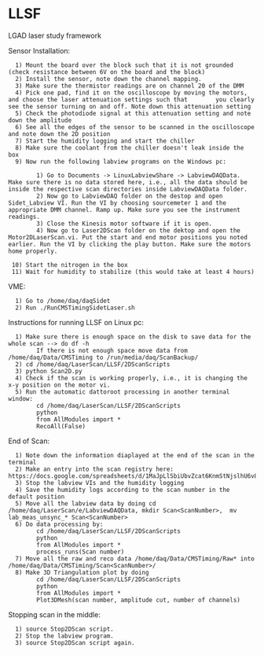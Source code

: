 # LLSF
LGAD laser study framework

Sensor Installation:

      1) Mount the board over the block such that it is not grounded (check resistance between 6V on the board and the block)
      2) Install the sensor, note down the channel mapping.
      3) Make sure the thermistor readings are on channel 20 of the DMM
      4) Pick one pad, find it on the oscilloscope by moving the motors, and choose the laser attenuation settings such that        you clearly see the sensor turning on and off. Note down this attenuation setting
      5) Check the photodiode signal at this attenuation setting and note down the amplitude
      6) See all the edges of the sensor to be scanned in the oscilloscope and note down the 2D position 
      7) Start the humidity logging and start the chiller
      8) Make sure the coolant from the chiller doesn't leak inside the box
      9) Now run the following labview programs on the Windows pc:

            1) Go to Documents -> LinuxLabviewShare -> LabviewDAQData. Make sure there is no data stored here, i.e., all the data should be inside the respective scan directories inside LabviewDAQData folder.
            2) Now go to LabviewDAQ folder on the destop and open Sidet_Labview VI. Run the VI by choosing sourcemeter 1 and the appropriate DMM channel. Ramp up. Make sure you see the instrument readings.
            3) Close the Kinesis motor software if it is open.
            4) Now go to Laser2DScan folder on the dektop and open the Motor2DLaserScan.vi. Put the start and end motor positions you noted earlier. Run the VI by clicking the play button. Make sure the motors home properly.
        
     10) Start the nitrogen in the box
     11) Wait for humidity to stabilize (this would take at least 4 hours)

VME:

      1) Go to /home/daq/daqSidet
      2) Run ./RunCMSTimingSidetLaser.sh

Instructions for running LLSF on Linux pc:

      1) Make sure there is enough space on the disk to save data for the whole scan --> do df -h
            If there is not enough space move data from /home/daq/Data/CMSTiming to /run/media/daq/ScanBackup/
      2) cd /home/daq/LaserScan/LLSF/2DScanScripts
      3) python Scan2D.py
      4) Check if the scan is working properly, i.e., it is changing the x-y position on the motor vi.
      5) Run the automatic dattoroot processing in another terminal window:
            cd /home/daq/LaserScan/LLSF/2DScanScripts
            python
            from AllModules import *
            RecoAll(False)
            
End of Scan:
      
      1) Note down the information diaplayed at the end of the scan in the terminal 
      2) Make an entry into the scan registry here: https://docs.google.com/spreadsheets/d/1MaJpLlSbiUbvZcat6KnmStNjslhU6v8nh6mFwZYc24g/edit#gid=0
      3) Stop the labview VIs and the humidity logging
      4) Save the humidity logs according to the scan number in the default position
      5) Move all the labview data by doing cd /home/daq/LaserScan/e/LabviewDAQData, mkdir Scan<ScanNumber>,  mv lab_meas_unsync_* Scan<ScanNumber>
      6) Do data processing by:
            cd /home/daq/LaserScan/LLSF/2DScanScripts
            python
            from AllModules import *
            process_runs(Scan number)
      7) Move all the raw and reco data /home/daq/Data/CMSTiming/Raw* into /home/daq/Data/CMSTiming/Scan<ScanNumber>/     
      8) Make 3D Triangulation plot by doing
            cd /home/daq/LaserScan/LLSF/2DScanScripts
            python
            from AllModules import *
            Plot3DMesh(scan number, amplitude cut, number of channels)
      
Stopping scan in the middle:
      
      1) source Stop2DScan script.
      2) Stop the labview program.
      3) source Stop2DScan script again.
